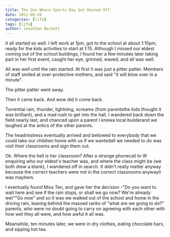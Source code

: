 ```yaml
---
title: The One Where Sports Day Got Rained Off
date: 2011-06-28
categories: [life]
tags: [life]
author: Jonathan Beckett
---
```


It all started so well. I left work at 1pm, got to the school at about 1:10pm, ready for the kids activities to start at 1:15. Although I missed our eldest coming out of the school buildings, I found her a few minutes later taking part in her first event, caught her eye, grinned, waved, and all was well.

All was well until the rain started. At first it was just a pitter patter. Members of staff smiled at over-protective mothers, and said "it will blow over in a minute".

The pitter patter went away.

Then it came back. And wow did it come back.

Torrential rain, thunder, lightning, screams (from parentsthe kids thought it was brilliant), and a mad rush to get into the hall. I wandered back down the field nearly last, and chanced upon a parent I knewa local builderand we laughed at the antics of the other parents.

The headmistress eventually arrived and bellowed to everybody that we could take our children home with us if we wantedall we needed to do was visit their classrooms and sign them out.

Ok. Where the hell is her classroom? After a strange phonecall to W enquiring who our eldest's teacher was, and where the class might be (we both drew a blank), I wandered off in search. It didn't really matter anyway because the correct teachers were not in the correct classrooms anywayit was mayhem.

I eventually found Miss Ten, and gave her the decision -"Do you want to wait here and see if the rain stops, or shall we go now? We're already wet""Go now" and so it was we walked out of the school and home in the driving rain, leaving behind the massed ranks of "what are we going to do?" parents, who were no doubt going to carry on agreeing with each other with how wet they all were, and how awful it all was.

Meanwhile, ten minutes later, we were in dry clothes, eating chocolate bars, and sipping hot tea.